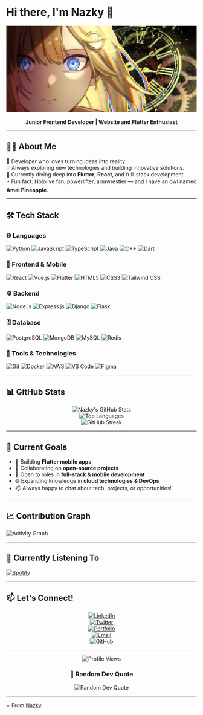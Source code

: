 # Hi there, I'm Nazky 👋

<div align="center">

![Profile Banner](images/ameee.jpeg)


**Junior Frontend Developer | Website and Flutter Enthusiast**

</div>

---

## 👨‍💻 About Me

🚀 Developer who loves turning ideas into reality.  
💡 Always exploring new technologies and building innovative solutions.  
🌱 Currently diving deep into **Flutter**, **React**, and full-stack development.  
⚡ Fun fact: Hololive fan, powerlifter, armwrestler — and I have an owl named **Amei Pineapple**.  

---

## 🛠️ Tech Stack

### 🌐 Languages
![Python](https://img.shields.io/badge/-Python-3776AB?style=for-the-badge&logo=python&logoColor=white)
![JavaScript](https://img.shields.io/badge/-JavaScript-F7DF1E?style=for-the-badge&logo=javascript&logoColor=black)
![TypeScript](https://img.shields.io/badge/-TypeScript-3178C6?style=for-the-badge&logo=typescript&logoColor=white)
![Java](https://img.shields.io/badge/-Java-007396?style=for-the-badge&logo=java&logoColor=white)
![C++](https://img.shields.io/badge/-C++-00599C?style=for-the-badge&logo=c%2B%2B&logoColor=white)
![Dart](https://img.shields.io/badge/-Dart-0175C2?style=for-the-badge&logo=dart&logoColor=white)

### 🎨 Frontend & Mobile
![React](https://img.shields.io/badge/-React-61DAFB?style=for-the-badge&logo=react&logoColor=black)
![Vue.js](https://img.shields.io/badge/-Vue.js-4FC08D?style=for-the-badge&logo=vue.js&logoColor=white)
![Flutter](https://img.shields.io/badge/-Flutter-02569B?style=for-the-badge&logo=flutter&logoColor=white)
![HTML5](https://img.shields.io/badge/-HTML5-E34F26?style=for-the-badge&logo=html5&logoColor=white)
![CSS3](https://img.shields.io/badge/-CSS3-1572B6?style=for-the-badge&logo=css3&logoColor=white)
![Tailwind CSS](https://img.shields.io/badge/-Tailwind%20CSS-38B2AC?style=for-the-badge&logo=tailwind-css&logoColor=white)

### ⚙️ Backend
![Node.js](https://img.shields.io/badge/-Node.js-339933?style=for-the-badge&logo=node.js&logoColor=white)
![Express.js](https://img.shields.io/badge/-Express.js-000000?style=for-the-badge&logo=express&logoColor=white)
![Django](https://img.shields.io/badge/-Django-092E20?style=for-the-badge&logo=django&logoColor=white)
![Flask](https://img.shields.io/badge/-Flask-000000?style=for-the-badge&logo=flask&logoColor=white)

### 🗄️ Database
![PostgreSQL](https://img.shields.io/badge/-PostgreSQL-336791?style=for-the-badge&logo=postgresql&logoColor=white)
![MongoDB](https://img.shields.io/badge/-MongoDB-47A248?style=for-the-badge&logo=mongodb&logoColor=white)
![MySQL](https://img.shields.io/badge/-MySQL-4479A1?style=for-the-badge&logo=mysql&logoColor=white)
![Redis](https://img.shields.io/badge/-Redis-DC382D?style=for-the-badge&logo=redis&logoColor=white)

### 🔧 Tools & Technologies
![Git](https://img.shields.io/badge/-Git-F05032?style=for-the-badge&logo=git&logoColor=white)
![Docker](https://img.shields.io/badge/-Docker-2496ED?style=for-the-badge&logo=docker&logoColor=white)
![AWS](https://img.shields.io/badge/-AWS-232F3E?style=for-the-badge&logo=amazon-aws&logoColor=white)
![VS Code](https://img.shields.io/badge/-VS%20Code-007ACC?style=for-the-badge&logo=visual-studio-code&logoColor=white)
![Figma](https://img.shields.io/badge/-Figma-F24E1E?style=for-the-badge&logo=figma&logoColor=white)

---

## 📊 GitHub Stats

<div align="center">

![Nazky's GitHub Stats](https://github-readme-stats.vercel.app/api?username=444Nazky&show_icons=true&count_private=true&hide_border=true&theme=radical&hide=issues&bg_color=00000000)  
![Top Languages](https://github-readme-stats.vercel.app/api/top-langs/?username=444Nazky&layout=compact&hide_border=true&theme=radical&bg_color=00000000&langs_count=6)  
![GitHub Streak](https://github-readme-streak-stats.herokuapp.com/?user=444Nazky&theme=radical&hide_border=true&background=00000000)

</div>

---

## 🎯 Current Goals

- 🔭 Building **Flutter mobile apps**  
- 👯 Collaborating on **open-source projects**  
- 🤝 Open to roles in **full-stack & mobile development**  
- 🌐 Expanding knowledge in **cloud technologies & DevOps**  
- 📫 Always happy to chat about tech, projects, or opportunities!  

---

## 📈 Contribution Graph

![Activity Graph](https://github-readme-activity-graph.vercel.app/graph?username=444Nazky&theme=react-dark&hide_border=true&area=true&bg_color=00000000)

---

## 🎵 Currently Listening To

[![Spotify](https://spotify-github-profile.vercel.app/api/view?uid=31f6b533plbm5tzd4iucckfetf4a&cover_image=true&theme=default&show_offline=false&background_color=00000000&interchange=false&bar_color=ff5e57&bar_color_cover=false)](https://open.spotify.com/user/31f6b533plbm5tzd4iucckfetf4a)

---

## 📫 Let's Connect!

<div align="center">

[![LinkedIn](https://img.shields.io/badge/-LinkedIn-0077B5?style=for-the-badge&logo=linkedin&logoColor=white)](https://linkedin.com/in/Nazky)  
[![Twitter](https://img.shields.io/badge/-Twitter-1DA1F2?style=for-the-badge&logo=twitter&logoColor=white)](https://twitter.com/Nazky22th)  
[![Portfolio](https://img.shields.io/badge/-Portfolio-000000?style=for-the-badge&logo=notion&logoColor=white)](https://444nazky.github.io/NazkyPortfolio/)  
[![Email](https://img.shields.io/badge/-Email-D14836?style=for-the-badge&logo=gmail&logoColor=white)](mailto:naruzky.naz@gmail.com)  
[![GitHub](https://img.shields.io/badge/-GitHub-181717?style=for-the-badge&logo=github&logoColor=white)](https://github.com/444Nazky)

</div>

---

<div align="center">

![Profile Views](https://komarev.com/ghpvc/?username=444Nazky&color=blueviolet&style=for-the-badge&label=PROFILE+VIEWS)

</div>

<div align="center">
  <h3>💭 Random Dev Quote</h3>
  <img src="https://quotes-github-readme.vercel.app/api?type=horizontal&theme=radical" alt="Random Dev Quote">
</div>

---

⭐️ From [Nazky](https://github.com/444Nazky)
